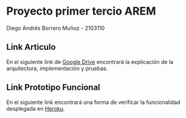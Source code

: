 # Proyecto primer tercio AREM
Diego Andrés Borrero Muñoz - 2103110
## Link Articulo
En el siguiente link de [Google Drive]() encontrará la explicación de la arquitectura, implementación y pruebas.
## Link Prototipo Funcional
En el siguiente link encontrará una forma de verificar la funcionalidad desplegada en [Heroku]().


